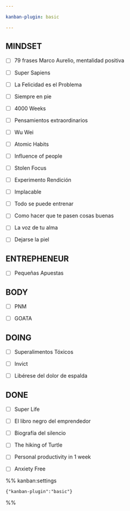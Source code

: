 ```yaml
---

kanban-plugin: basic

---
```


## MINDSET

- [ ] 79 frases Marco Aurelio, mentalidad positiva
- [ ] Super Sapiens
- [ ] La Felicidad es el Problema
- [ ] Siempre en pie
- [ ] 4000 Weeks
- [ ] Pensamientos extraordinarios
- [ ] Wu Wei
- [ ] Atomic Habits
- [ ] Influence of people
- [ ] Stolen Focus
- [ ] Experimento Rendición
- [ ] Implacable
- [ ] Todo se puede entrenar
- [ ] Como hacer que te pasen cosas buenas
- [ ] La voz de tu alma
- [ ] Dejarse la piel


## ENTREPHENEUR

- [ ] Pequeñas Apuestas


## BODY

- [ ] PNM
- [ ] GOATA


## DOING

- [ ] Superalimentos Tóxicos
- [ ] Invict
- [ ] Libérese del dolor de espalda


## DONE

- [ ] Super Life
- [ ] El libro negro del emprendedor
- [ ] Biografía del silencio
- [ ] The hiking of Turtle
- [ ] Personal productivity in 1 week
- [ ] Anxiety Free




%% kanban:settings
```
{"kanban-plugin":"basic"}
```
%%